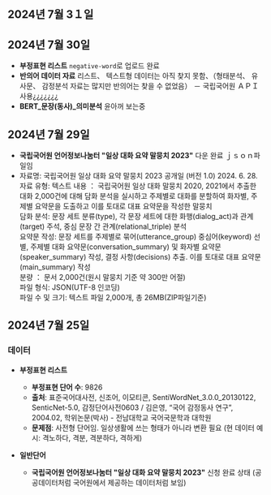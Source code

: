 ## 2024년 7월 3１일

## 2024년 7월 30일
- **부정표현 리스트** `negative-word`로 업로드 완료
- **반의어 데이터 자료** 리스트、 텍스트형 데이터는 아직 찾지 못함、（형태분석、 유사문、 감정분석 자료는 많지만 반의어는 찾을 수 없었음）
－ 국립국어원 ＡＰＩ사용¿¿¿¿¿¿¿
- **BERT_문장(동사)_의미분석** 윤아꺼 보는중
  
## 2024년 7월 29일
- **국립국어원 언어정보나눔터 "일상 대화 요약 말뭉치 2023"** 다운 완료 ｊｓｏｎ파일임
- 자료명: 국립국어원 일상 대화 요약 말뭉치 2023
  공개일 (버전 1.0) 2024. 6. 28.
  자료 유형: 텍스트
  내용 ： 국립국어원 일상 대화 말뭉치 2020, 2021에서 추출한 대화 2,000건에 대해 담화 분석을 실시하고 주제별로 대화를 분할하여 화자별, 주제별 요약문을 도출하고 이를 토대로 대표 요약문을 작성한 말뭉치    
  담화 분석: 문장 세트 분류(type), 각 문장 세트에 대한 화행(dialog_act)과 관계(target) 주석, 중심 문장 간 관계(relational_triple) 분석    
  요약문 작성: 문장 세트를 주제별로 묶어(utterance_group) 중심어(keyword) 선별, 주제별 대화 요약문(conversation_summary) 및 화자별 요약문(speaker_summary) 작성, 결정 사항(decisions) 추출. 이를 토대로 대표 요약문(main_summary) 작성    
  분량 ： 문서 2,000건(원시 말뭉치 기준 약 300만 어절)    
  파일 형식: JSON(UTF-8 인코딩)     
  파일 수 및 크기: 텍스트 파일 2,000개, 총 26MB(ZIP파일기준)    

## 2024년 7월 25일
### 데이터
- **부정표현 리스트**
  - **부정표현 단어 수**: 9826
  - **출처**: 표준국어대사전, 신조어, 이모티콘, SentiWordNet_3.0.0_20130122, SenticNet-5.0, 감정단어사전0603 / 김은영, “국어 감정동사 연구”, 2004.02, 학위논문(박사) - 전남대학교 국어국문학과 대학원
  - **문제점**: 사전형 단어임. 일상생활에 쓰는 형태가 아니라 변환 필요 (현 데이터 예시: 격노하다, 격분, 격분하다, 격하게)

- **일반단어**
  - **국립국어원 언어정보나눔터 "일상 대화 요약 말뭉치 2023"** 신청 완료 상태 (공공데이터처럼 국어원에서 제공하는 데이터처럼 보임)
